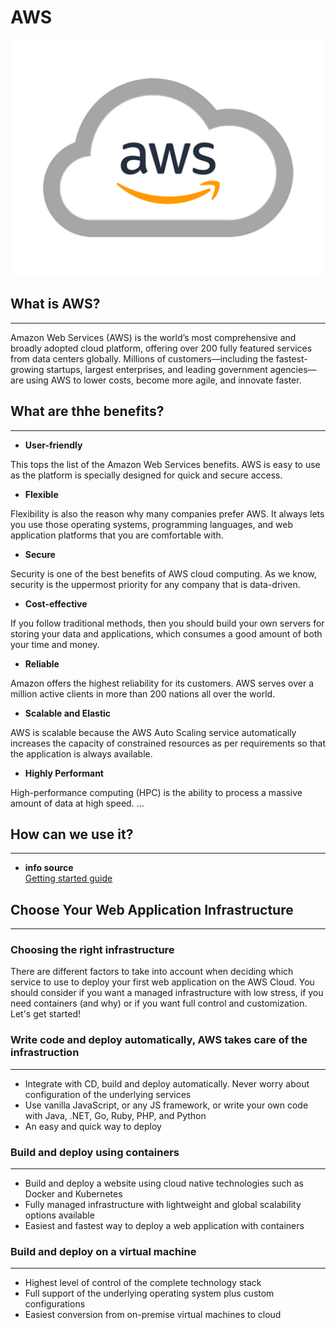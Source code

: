 # **AWS**

![AWS Logo](./Aws-Images/aws-logo.jpg)

## **What is AWS?**
---
Amazon Web Services (AWS) is the world’s most comprehensive and broadly adopted cloud platform, offering over 200 fully featured services from data centers globally. Millions of customers—including the fastest-growing startups, largest enterprises, and leading government agencies—are using AWS to lower costs, become more agile, and innovate faster.

## **What are thhe benefits?**
---
- **User-friendly**

This tops the list of the Amazon Web Services benefits. AWS is easy to use as the platform is specially designed for quick and secure access.

- **Flexible** 

Flexibility is also the reason why many companies prefer AWS. It always lets you use those operating systems, programming languages, and web application platforms that you are comfortable with.

- **Secure** 

Security is one of the best benefits of AWS cloud computing. As we know, security is the uppermost priority for any company that is data-driven.

- **Cost-effective** 

If you follow traditional methods, then you should build your own servers for storing your data and applications, which consumes a good amount of both your time and money.

- **Reliable** 

Amazon offers the highest reliability for its customers. AWS serves over a million active clients in more than 200 nations all over the world.

- **Scalable and Elastic** 

AWS is scalable because the AWS Auto Scaling service automatically increases the capacity of constrained resources as per requirements so that the application is always available.

- **Highly Performant** 

High-performance computing (HPC) is the ability to process a massive amount of data at high speed. ...

## **How can we use it?**
---
- **info source**  
[Getting started guide](https://aws.amazon.com/getting-started/guides/deploy-webapp-decision/?pg=gs&sec=lyfa)

## **Choose Your Web Application Infrastructure**
--- 
### **Choosing the right infrastructure**

There are different factors to take into account when deciding which service to use to deploy your first web application on the AWS Cloud. You should consider if you want a managed infrastructure with low stress, if you need containers (and why) or if you want full control and customization. Let's get started!

### Write code and deploy automatically, AWS takes care of the infrastruction
---
- Integrate with CD, build and deploy automatically. Never worry about configuration of the underlying services
- Use vanilla JavaScript, or any JS framework, or write your own code with Java, .NET, Go, Ruby, PHP, and Python
- An easy and quick way to deploy

### **Build and deploy using containers**
---
- Build and deploy a website using cloud native technologies such as Docker and Kubernetes
- Fully managed infrastructure with lightweight and global scalability options available
- Easiest and fastest way to deploy a web application with containers

### **Build and deploy on a virtual machine**
---
- Highest level of control of the complete technology stack
- Full support of the underlying operating system plus custom configurations
- Easiest conversion from on-premise virtual machines to cloud











